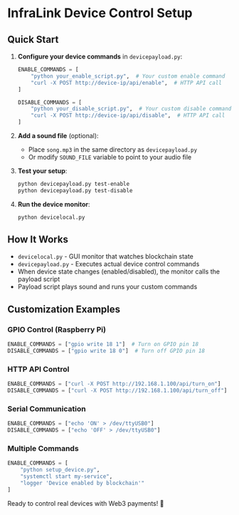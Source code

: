 # InfraLink Device Control Setup

## Quick Start

1. **Configure your device commands** in `devicepayload.py`:
   ```python
   ENABLE_COMMANDS = [
       "python your_enable_script.py",  # Your custom enable command
       "curl -X POST http://device-ip/api/enable",  # HTTP API call
   ]
   
   DISABLE_COMMANDS = [
       "python your_disable_script.py",  # Your custom disable command  
       "curl -X POST http://device-ip/api/disable",  # HTTP API call
   ]
   ```

2. **Add a sound file** (optional):
   - Place `song.mp3` in the same directory as `devicepayload.py`
   - Or modify `SOUND_FILE` variable to point to your audio file

3. **Test your setup**:
   ```bash
   python devicepayload.py test-enable
   python devicepayload.py test-disable
   ```

4. **Run the device monitor**:
   ```bash
   python devicelocal.py
   ```

## How It Works

- `devicelocal.py` - GUI monitor that watches blockchain state
- `devicepayload.py` - Executes actual device control commands
- When device state changes (enabled/disabled), the monitor calls the payload script
- Payload script plays sound and runs your custom commands

## Customization Examples

### GPIO Control (Raspberry Pi)
```python
ENABLE_COMMANDS = ["gpio write 18 1"]  # Turn on GPIO pin 18
DISABLE_COMMANDS = ["gpio write 18 0"]  # Turn off GPIO pin 18
```

### HTTP API Control
```python
ENABLE_COMMANDS = ["curl -X POST http://192.168.1.100/api/turn_on"]
DISABLE_COMMANDS = ["curl -X POST http://192.168.1.100/api/turn_off"]
```

### Serial Communication
```python
ENABLE_COMMANDS = ["echo 'ON' > /dev/ttyUSB0"]
DISABLE_COMMANDS = ["echo 'OFF' > /dev/ttyUSB0"]
```

### Multiple Commands
```python
ENABLE_COMMANDS = [
    "python setup_device.py",
    "systemctl start my-service",
    "logger 'Device enabled by blockchain'"
]
```

Ready to control real devices with Web3 payments! 🚀
